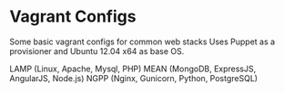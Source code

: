 Vagrant Configs
===============

Some basic vagrant configs for common web stacks
Uses Puppet as a provisioner and Ubuntu 12.04 x64 as base OS.

LAMP (Linux, Apache, Mysql, PHP)
MEAN (MongoDB, ExpressJS, AngularJS, Node.js)
NGPP (Nginx, Gunicorn, Python, PostgreSQL)
